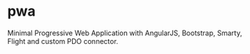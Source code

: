 # pwa
Minimal Progressive Web Application with AngularJS, Bootstrap, Smarty, Flight and custom PDO connector.
